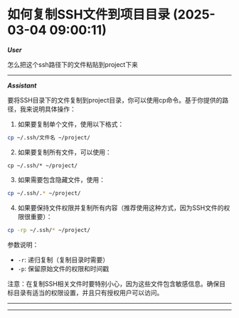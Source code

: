 <!-- Generated by SpecStory -->

# 如何复制SSH文件到项目目录 (2025-03-04 09:00:11)

_**User**_

怎么把这个ssh路径下的文件粘贴到project下来

---

_**Assistant**_

要将SSH目录下的文件复制到project目录，你可以使用cp命令。基于你提供的路径，我来说明具体操作：

1. 如果要复制单个文件，使用以下格式：
```bash
cp ~/.ssh/文件名 ~/project/
```

2. 如果要复制所有文件，可以使用：
```bash:src/components/patient/PatientBasicInfo.vue
cp ~/.ssh/* ~/project/
```

3. 如果需要包含隐藏文件，使用：
```bash
cp ~/.ssh/.* ~/project/
```

4. 如果要保持文件权限并复制所有内容（推荐使用这种方式，因为SSH文件的权限很重要）：
```bash
cp -rp ~/.ssh/* ~/project/
```

参数说明：
- `-r`: 递归复制（复制目录时需要）
- `-p`: 保留原始文件的权限和时间戳

注意：在复制SSH相关文件时要特别小心，因为这些文件包含敏感信息。确保目标目录有适当的权限设置，并且只有授权用户可以访问。

---



---

